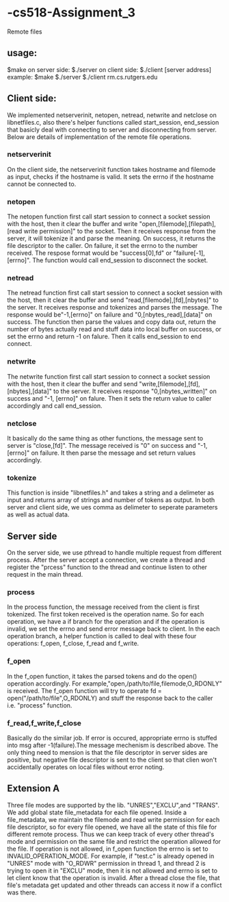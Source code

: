 # -cs518-Assignment_3
Remote files
## usage:
  $make
  on server side:
  $./server
  on client side:
  $./client [server address]
  example:
    $make
    $./server
    $./client rm.cs.rutgers.edu
## Client side:
  We implemented netserverinit, netopen, netread, netwrite and netclose on libnetfiles.c, also there's helper functions called start_session, end_session that basicly deal with connecting to server and disconnecting from server. Below are details of implementation of the remote file operations.
  ### netserverinit
  On the client side, the netserverinit function takes hostname and filemode as input, checks if the hostname is valid. It sets the errno if the hostname cannot be connected to. 
  ### netopen
  The netopen function first call start session to connect a socket session with the host, then it clear the buffer and write "open,[filemode],[filepath],[read write permission]" to the socket. Then it receives response from the server, it will tokenize it and parse the meaning. On success, it returns the file descriptor to the caller. On failure, it set the errno to the number received. The respose format would be "success[0],fd" or "failure[-1],[errno]". The function would call end_session to disconnect the socket.
  ### netread
  The netread function first call start session to connect a socket session with the host, then it clear the buffer and send "read,[filemode],[fd],[nbytes]" to the server. It receives response and tokenizes and parses the message. The response would be"-1,[errno]" on failure and "0,[nbytes_read],[data]" on success. The function then parse the values and copy data out, return the number of bytes actually read and stuff data into local buffer on success, or set the errno and return -1 on falure. Then it calls end_session to end connect.
  ### netwrite
  The netwrite function first call start session to connect a socket session with the host, then it clear the buffer and send "write,[filemode],[fd],[nbytes],[data]" to the server. It receives response "0,[nbytes_written]" on success and "-1, [errno]" on falure. Then it sets the return value to caller accordingly and call end_session.
  ### netclose
  It basically do the same thing as other functions, the message sent to server is "close,[fd]". The message received is "0" on success and "-1,[errno]" on failure. It then parse the message and set return values accordingly.
  ### tokenize
  This function is inside "libnetfiles.h" and takes a string and a delimeter as input and returns array of strings and number of tokens as output. In both server and client side, we ues comma as delimeter to seperate parameters as well as actual data.
  
## Server side
  On the server side, we use pthread to handle multiple request from different process. After the server accept a connection, we create a thread and register the "prcess" function to the thread and continue listen to other request in the main thread.
  ### process
  In the process function, the message received from the client is first tokenized. The first token received is the operation name. So for each operation, we have a if branch for the operation and if the operation is invalid, we set the errno and send error message back to client. In the each operation branch, a helper function is called to deal with these four operations: f_open, f_close, f_read and f_write.
  ### f_open
  In the f_open function, it takes the parsed tokens and do the open() operation accordingly. For example,"open,/path/to/file,filemode,O_RDONLY" is received. The f_open function will try to operate fd = open("/path/to/file",O_RDONLY) and stuff the response back to the caller i.e. "process" function.
  ### f_read,f_write,f_close
  Basically do the similar job. If error is occured, appropriate errno is stuffed into msg after -1(failure).The message mechenism is described above. The only thing need to mension is that the file descriptor in server sides are positive, but negative file descriptor is sent to the client so that clien won't accidentally operates on local files without error noting.
  
## Extension A
  Three file modes are supported by the lib. "UNRES","EXCLU",and "TRANS". We add global state file_metadata for each file opened. Inside a file_metadata, we maintain the filemode and read write permission for each file descriptor, so for every file opened, we have all the state of this file for different remote process. Thus we can keep track of every other thread's mode and permission on the same file and restrict the operation allowed for the file. If operation is not allowed, in f_open function the errno is set to INVALID_OPERATION_MODE. For example, if "test.c" is already opened in "UNRES" mode with "O_RDWR" permission in thread 1, and thread 2 is trying to open it in "EXCLU" mode, then it is not allowed and errno is set to let client know that the operation is invalid. After a thread close the file, that file's metadata get updated and other threads can access it now if a conflict was there. 

